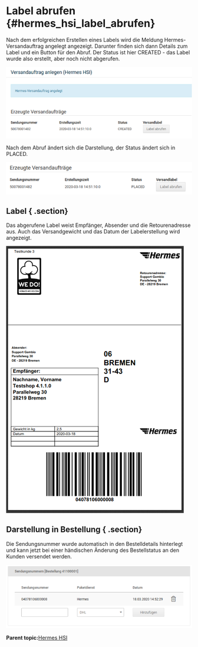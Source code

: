 # Label abrufen {#hermes_hsi_label_abrufen}

Nach dem erfolgreichen Erstellen eines Labels wird die Meldung Hermes-Versandauftrag angelegt angezeigt. Darunter finden sich dann Details zum Label und ein Button für den Abruf. Der Status ist hier CREATED - das Label wurde also erstellt, aber noch nicht abgerufen.

![](Bilder/hermes_hsi/HSI_012.png "Anzeige nach Erstellen eines Labels")

Nach dem Abruf ändert sich die Darstellung, der Status ändert sich in PLACED.

![](Bilder/hermes_hsi/HSI_014.png "Anzeige nach dem Abrufen des erzeugten Labels")

## Label { .section}

Das abgerufene Label weist Empfänger, Absender und die Retourenadresse aus. Auch das Versandgewicht und das Datum der Labelerstellung wird angezeigt.

![](Bilder/hermes_hsi/HSI_013.png "Das abgerufene Hermes-Label")

## Darstellung in Bestellung { .section}

Die Sendungsnummer wurde automatisch in den Bestelldetails hinterlegt und kann jetzt bei einer händischen Änderung des Bestellstatus an den Kunden versendet werden.

![](Bilder/hermes_hsi/HSI_015.png "Sendungsnummer in der Bestellung (Detailansicht)")

**Parent topic:**[Hermes HSI](7_4_23_HermesHSI.md)

